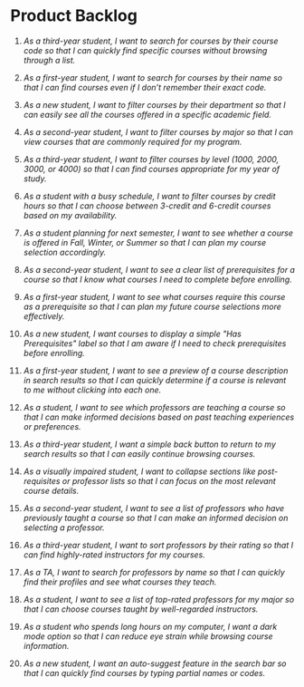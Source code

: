 # Product Backlog

1. *As a third-year student, I want to search for courses by their course code so that I can quickly find specific courses without browsing through a list.*  

2. *As a first-year student, I want to search for courses by their name so that I can find courses even if I don’t remember their exact code.*  

3. *As a new student, I want to filter courses by their department so that I can easily see all the courses offered in a specific academic field.*  

4. *As a second-year student, I want to filter courses by major so that I can view courses that are commonly required for my program.*  

5. *As a third-year student, I want to filter courses by level (1000, 2000, 3000, or 4000) so that I can find courses appropriate for my year of study.*  

6. *As a student with a busy schedule, I want to filter courses by credit hours so that I can choose between 3-credit and 6-credit courses based on my availability.*  

7. *As a student planning for next semester, I want to see whether a course is offered in Fall, Winter, or Summer so that I can plan my course selection accordingly.*  

8. *As a second-year student, I want to see a clear list of prerequisites for a course so that I know what courses I need to complete before enrolling.*  

9. *As a first-year student, I want to see what courses require this course as a prerequisite so that I can plan my future course selections more effectively.*  

10. *As a new student, I want courses to display a simple "Has Prerequisites" label so that I am aware if I need to check prerequisites before enrolling.*  

11. *As a first-year student, I want to see a preview of a course description in search results so that I can quickly determine if a course is relevant to me without clicking into each one.*  

12. *As a student, I want to see which professors are teaching a course so that I can make informed decisions based on past teaching experiences or preferences.*  

13. *As a third-year student, I want a simple back button to return to my search results so that I can easily continue browsing courses.*  

14. *As a visually impaired student, I want to collapse sections like post-requisites or professor lists so that I can focus on the most relevant course details.*  

15. *As a second-year student, I want to see a list of professors who have previously taught a course so that I can make an informed decision on selecting a professor.*  

16. *As a third-year student, I want to sort professors by their rating so that I can find highly-rated instructors for my courses.*  

17. *As a TA, I want to search for professors by name so that I can quickly find their profiles and see what courses they teach.*  

18. *As a student, I want to see a list of top-rated professors for my major so that I can choose courses taught by well-regarded instructors.*  

19. *As a student who spends long hours on my computer, I want a dark mode option so that I can reduce eye strain while browsing course information.*  

20. *As a new student, I want an auto-suggest feature in the search bar so that I can quickly find courses by typing partial names or codes.*  
